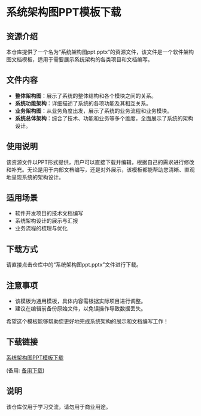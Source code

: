 # 系统架构图PPT模板下载

## 资源介绍

本仓库提供了一个名为“系统架构图ppt.pptx”的资源文件，该文件是一个软件架构图文档模板，适用于需要展示系统架构的各类项目和文档编写。

## 文件内容

- **整体架构图**：展示了系统的整体结构和各个模块之间的关系。
- **系统功能架构**：详细描述了系统的各项功能及其相互关系。
- **业务架构图**：从业务角度出发，展示了系统的业务流程和业务模块。
- **系统总体架构**：综合了技术、功能和业务等多个维度，全面展示了系统的架构设计。

## 使用说明

该资源文件以PPT形式提供，用户可以直接下载并编辑，根据自己的需求进行修改和补充。无论是用于内部文档编写，还是对外展示，该模板都能帮助您清晰、直观地呈现系统的架构设计。

## 适用场景

- 软件开发项目的技术文档编写
- 系统架构设计的展示与汇报
- 业务流程的梳理与优化

## 下载方式

请直接点击仓库中的“系统架构图ppt.pptx”文件进行下载。

## 注意事项

- 该模板为通用模板，具体内容需根据实际项目进行调整。
- 建议在编辑前备份原始文件，以免误操作导致数据丢失。

希望这个模板能够帮助您更好地完成系统架构的展示和文档编写工作！

## 下载链接
[系统架构图PPT模板下载](https://pan.quark.cn/s/004dd6f9516d) 

(备用: [备用下载](https://pan.baidu.com/s/11fn2AculwQJqQGuS8IIDcw?pwd=1234))

## 说明

该仓库仅用于学习交流，请勿用于商业用途。
